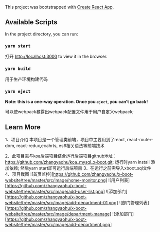 This project was bootstrapped with [Create React App](https://github.com/facebook/create-react-app).

## Available Scripts

In the project directory, you can run:

### `yarn start`

打开 [http://localhost:3000](http://localhost:3000) to view it in the browser.

### `yarn build`

用于生产环境构建代码

### `yarn eject`

**Note: this is a one-way operation. Once you `eject`, you can’t go back!**

可以使webpack暴露出webpack配置文件用于用户自定义webpack;

## Learn More
1、项目介绍
本项目是一个管理类前端，项目中主要用到了react, react-router-dom, react-redux,ecahrts, es6相关语法等前端技术



2、此项目需与koa后端项目结合运行后端项目github地址：
https://github.com/zhangyaohu/koa_mysql_x-boot.git;
运行时yarn install 添加依赖;
然后yarn start即可运行后端项目
3、在运行之前需导入xboot.sql文件
4、项目截图
![首页监控][https://github.com/zhangyaohu/x-boot-website/tree/master/src/image/home-monitor.png]
![用户列表][https://github.com/zhangyaohu/x-boot-website/tree/master/src/image/add-user-list.png]
![添加部门][https://github.com/zhangyaohu/x-boot-website/tree/master/src/image/add-department-01.png]
![部门管理列表][https://github.com/zhangyaohu/x-boot-website/tree/master/src/image/department-manage]
![添加部门][https://github.com/zhangyaohu/x-boot-website/tree/master/src/image/add-department.png]
